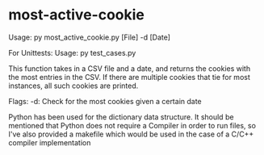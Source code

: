 # most-active-cookie

Usage: py most_active_cookie.py [File] -d [Date]

For Unittests:
Usage: py test_cases.py

This function takes in a CSV file and a date, and returns the cookies with the most entries in the CSV. If there are multiple cookies that tie for most instances, all such cookies are printed. 

Flags:
-d: Check for the most cookies given a certain date

Python has been used for the dictionary data structure. It should be mentioned that Python does not require a Compiler in order to run files, so I've also provided a makefile which would be used in the case of a C/C++ compiler implementation
